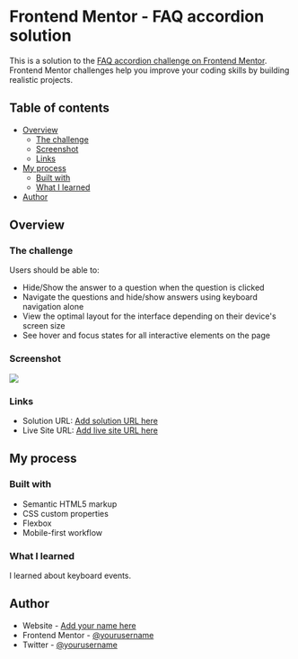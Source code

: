 # Frontend Mentor - FAQ accordion solution

This is a solution to the [FAQ accordion challenge on Frontend Mentor](https://www.frontendmentor.io/challenges/faq-accordion-wyfFdeBwBz). Frontend Mentor challenges help you improve your coding skills by building realistic projects. 

## Table of contents

- [Overview](#overview)
  - [The challenge](#the-challenge)
  - [Screenshot](#screenshot)
  - [Links](#links)
- [My process](#my-process)
  - [Built with](#built-with)
  - [What I learned](#what-i-learned)
- [Author](#author)




## Overview

### The challenge

Users should be able to:

- Hide/Show the answer to a question when the question is clicked
- Navigate the questions and hide/show answers using keyboard navigation alone
- View the optimal layout for the interface depending on their device's screen size
- See hover and focus states for all interactive elements on the page

### Screenshot

![](./screenshot.jpg)


### Links

- Solution URL: [Add solution URL here](https://github.com/v-t-9/FrontEndMentorAccordion)
- Live Site URL: [Add live site URL here](https://v-t-9.github.io/FrontEndMentorAccordion/)

## My process

### Built with

- Semantic HTML5 markup
- CSS custom properties
- Flexbox
- Mobile-first workflow


### What I learned

I learned about keyboard events.


## Author

- Website - [Add your name here](https://www.instagram.com/v__t__9)
- Frontend Mentor - [@yourusername](https://www.frontendmentor.io/profile/yourusername)
- Twitter - [@yourusername](https://www.twitter.com/v_t_9)



